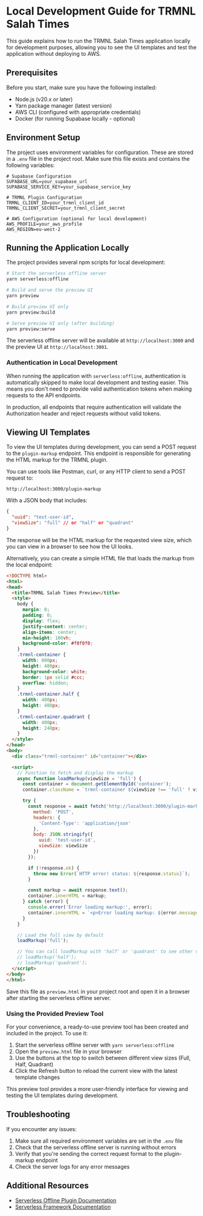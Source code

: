 # Local Development Guide for TRMNL Salah Times

This guide explains how to run the TRMNL Salah Times application locally for development purposes, allowing you to see the UI templates and test the application without deploying to AWS.

## Prerequisites

Before you start, make sure you have the following installed:
- Node.js (v20.x or later)
- Yarn package manager (latest version)
- AWS CLI (configured with appropriate credentials)
- Docker (for running Supabase locally - optional)

## Environment Setup

The project uses environment variables for configuration. These are stored in a `.env` file in the project root. Make sure this file exists and contains the following variables:

```
# Supabase Configuration
SUPABASE_URL=your_supabase_url
SUPABASE_SERVICE_KEY=your_supabase_service_key

# TRMNL Plugin Configuration
TRMNL_CLIENT_ID=your_trmnl_client_id
TRMNL_CLIENT_SECRET=your_trmnl_client_secret

# AWS Configuration (optional for local development)
AWS_PROFILE=your_aws_profile
AWS_REGION=eu-west-2
```

## Running the Application Locally

The project provides several npm scripts for local development:

```bash
# Start the serverless offline server
yarn serverless:offline

# Build and serve the preview UI
yarn preview

# Build preview UI only
yarn preview:build

# Serve preview UI only (after building)
yarn preview:serve
```

The serverless offline server will be available at `http://localhost:3000` and the preview UI at `http://localhost:3001`.

### Authentication in Local Development

When running the application with `serverless:offline`, authentication is automatically skipped to make local development and testing easier. This means you don't need to provide valid authentication tokens when making requests to the API endpoints.

In production, all endpoints that require authentication will validate the Authorization header and reject requests without valid tokens.

## Viewing UI Templates

To view the UI templates during development, you can send a POST request to the `plugin-markup` endpoint. This endpoint is responsible for generating the HTML markup for the TRMNL plugin.

You can use tools like Postman, curl, or any HTTP client to send a POST request to:

```
http://localhost:3000/plugin-markup
```

With a JSON body that includes:

```json
{
  "uuid": "test-user-id",
  "viewSize": "full" // or "half" or "quadrant"
}
```

The response will be the HTML markup for the requested view size, which you can view in a browser to see how the UI looks.

Alternatively, you can create a simple HTML file that loads the markup from the local endpoint:

```html
<!DOCTYPE html>
<html>
<head>
  <title>TRMNL Salah Times Preview</title>
  <style>
    body {
      margin: 0;
      padding: 0;
      display: flex;
      justify-content: center;
      align-items: center;
      min-height: 100vh;
      background-color: #f0f0f0;
    }
    .trmnl-container {
      width: 800px;
      height: 480px;
      background-color: white;
      border: 1px solid #ccc;
      overflow: hidden;
    }
    .trmnl-container.half {
      width: 400px;
      height: 480px;
    }
    .trmnl-container.quadrant {
      width: 400px;
      height: 240px;
    }
  </style>
</head>
<body>
  <div class="trmnl-container" id="container"></div>

  <script>
    // Function to fetch and display the markup
    async function loadMarkup(viewSize = 'full') {
      const container = document.getElementById('container');
      container.className = `trmnl-container ${viewSize !== 'full' ? viewSize : ''}`;

      try {
        const response = await fetch('http://localhost:3000/plugin-markup', {
          method: 'POST',
          headers: {
            'Content-Type': 'application/json'
          },
          body: JSON.stringify({
            uuid: 'test-user-id',
            viewSize: viewSize
          })
        });

        if (!response.ok) {
          throw new Error(`HTTP error! status: ${response.status}`);
        }

        const markup = await response.text();
        container.innerHTML = markup;
      } catch (error) {
        console.error('Error loading markup:', error);
        container.innerHTML = `<p>Error loading markup: ${error.message}</p>`;
      }
    }

    // Load the full view by default
    loadMarkup('full');

    // You can call loadMarkup with 'half' or 'quadrant' to see other view sizes
    // loadMarkup('half');
    // loadMarkup('quadrant');
  </script>
</body>
</html>
```

Save this file as `preview.html` in your project root and open it in a browser after starting the serverless offline server.

### Using the Provided Preview Tool

For your convenience, a ready-to-use preview tool has been created and included in the project. To use it:

1. Start the serverless offline server with `yarn serverless:offline`
2. Open the `preview.html` file in your browser
3. Use the buttons at the top to switch between different view sizes (Full, Half, Quadrant)
4. Click the Refresh button to reload the current view with the latest template changes

This preview tool provides a more user-friendly interface for viewing and testing the UI templates during development.

## Troubleshooting

If you encounter any issues:

1. Make sure all required environment variables are set in the `.env` file
2. Check that the serverless offline server is running without errors
3. Verify that you're sending the correct request format to the plugin-markup endpoint
4. Check the server logs for any error messages

## Additional Resources

- [Serverless Offline Plugin Documentation](https://github.com/dherault/serverless-offline)
- [Serverless Framework Documentation](https://www.serverless.com/framework/docs/)
